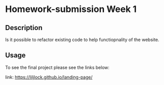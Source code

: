 # Homework-submission Week 1

## Description

Is it possible to refactor existing code to help functiopnality of the website.

## Usage

To see the final project please see the links below:

link: https://liljlock.github.io/landing-page/
